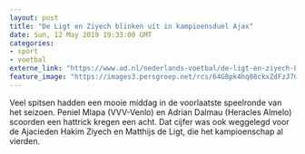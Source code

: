 ```yaml
---
layout: post
title: "De Ligt en Ziyech blinken uit in kampioensduel Ajax"
date: Sun, 12 May 2019 19:33:00 GMT
categories: 
- sport 
- voetbal 
externe_link: "https://www.ad.nl/nederlands-voetbal/de-ligt-en-ziyech-blinken-uit-in-kampioensduel-ajax~a7d45fea/"
feature_image: "https://images3.persgroep.net/rcs/64G8pk4hq08ckxZdFzJ70qHLX9o/diocontent/148123546/_fitwidth/400/?appId=21791a8992982cd8da851550a453bd7f&quality=0.7"
---
```


Veel spitsen hadden een mooie middag in de voorlaatste speelronde van het seizoen. Peniel Mlapa (VVV-Venlo) en Adrian Dalmau (Heracles Almelo) scoorden een hattrick kregen een acht. Dat cijfer was ook weggelegd voor de Ajacieden Hakim Ziyech en Matthijs de Ligt, die het kampioenschap al vierden.
